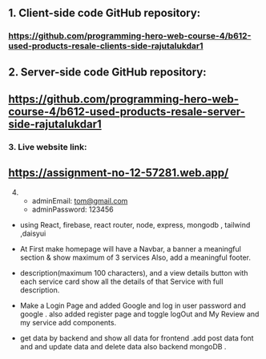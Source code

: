  
 ## 1. Client-side code GitHub repository:
### https://github.com/programming-hero-web-course-4/b612-used-products-resale-clients-side-rajutalukdar1

## 2. Server-side code GitHub repository: 
## https://github.com/programming-hero-web-course-4/b612-used-products-resale-server-side-rajutalukdar1

### 3. Live website link: 
## https://assignment-no-12-57281.web.app/

4.  * adminEmail: tom@gmail.com
    * adminPassword: 123456



*  using React, firebase, react router, node, express, mongodb , tailwind ,daisyui

* At First make homepage will have a Navbar, a banner a meaningful section &  show maximum of 3 services Also, add a meaningful footer.

* description(maximum 100 characters), and a view details button with each service card show all the details of that Service with full description.

* Make a Login Page and added Google and log in user password and google . also added register page and toggle logOut and My Review and my service add components.

* get data by backend and show all data for frontend .add post data font and and update data and delete data also backend mongoDB .



